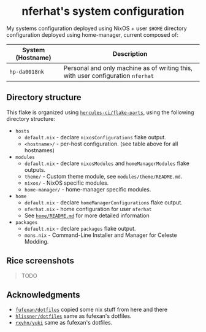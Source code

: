 <h1 align=center>nferhat's system configuration</h1>

My systems configuration deployed using NixOS + user `$HOME` directory configuration deployed using home-manager, current composed of:

| System (Hostname) | Description                                                                     |
|------------------ | ------------------------------------------------------------------------------- |
| `hp-da0018nk`     | Personal and only machine as of writing this, with user configuration `nferhat` |

## Directory structure

This flake is organized using [`hercules-ci/flake-parts`](https://github.com/hercules-ci/flake-parts), using the following directory structure:

- `hosts`
    * `default.nix` - declare `nixosConfigurations` flake output.
    * `<hostname>/` - per-host configuration. (see table above for all hostnames)
- `modules`
    * `default.nix` - declare `nixosModules` and `homeManagerModules` flake outputs.
    * `theme/` - Custom theme module, see `modules/theme/README.md`.
    * `nixos/` - NixOS specific modules.
    * `home-manager/` - home-manager specific modules.
- `home`
    * `default.nix` - declare `homeManagerConfigurations` flake output.
    * `nferhat.nix` - home configuration for user `nferhat`
    * See [`home/README.md`](./home/README.md) for more detailed information
- `packages`
    * `default.nix` - declare `packages` flake output.
    * `mons.nix` - Command-Line Installer and Manager for Celeste Modding.

## Rice screenshots

> TODO

## Acknowledgments

- [`fufexan/dotfiles`](https://github.com/fufexan/dotfiles) copied some nix stuff from here and there
- [`hlissner/dotfiles`](https://github.com/hlissner/dotfiles) same as fufexan's dotfiles.
- [`rxyhn/yuki`](https://github.com/rxyhn/yuki) same as fufexan's dotfiles.
